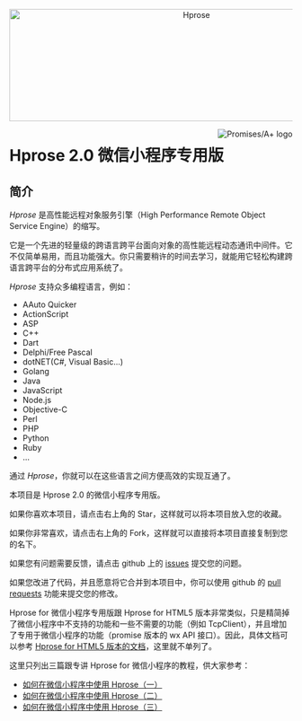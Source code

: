 <p align="center"><img src="http://hprose.com/banner.@2x.png" alt="Hprose" title="Hprose" width="650" height="200" /></p>

<a href="https://promisesaplus.com/">
    <img src="https://promisesaplus.com/assets/logo-small.png" alt="Promises/A+ logo"
         title="Promises/A+ 1.1 compliant" align="right" />
</a>

# Hprose 2.0 微信小程序专用版

## 简介
 
*Hprose* 是高性能远程对象服务引擎（High Performance Remote Object Service Engine）的缩写。
 
它是一个先进的轻量级的跨语言跨平台面向对象的高性能远程动态通讯中间件。它不仅简单易用，而且功能强大。你只需要稍许的时间去学习，就能用它轻松构建跨语言跨平台的分布式应用系统了。
 
*Hprose* 支持众多编程语言，例如：
 
* AAuto Quicker
* ActionScript
* ASP
* C++
* Dart
* Delphi/Free Pascal
* dotNET(C#, Visual Basic...)
* Golang
* Java
* JavaScript
* Node.js
* Objective-C
* Perl
* PHP
* Python
* Ruby
* ...
 
 
通过 *Hprose*，你就可以在这些语言之间方便高效的实现互通了。
 
本项目是 Hprose 2.0 的微信小程序专用版。
 
如果你喜欢本项目，请点击右上角的 Star，这样就可以将本项目放入您的收藏。

如果你非常喜欢，请点击右上角的 Fork，这样就可以直接将本项目直接复制到您的名下。

如果您有问题需要反馈，请点击 github 上的 [issues](https://github.com/hprose/hprose-wx/issues) 提交您的问题。

如果您改进了代码，并且愿意将它合并到本项目中，你可以使用 github 的 [pull requests](https://github.com/hprose/hprose-wx/pulls) 功能来提交您的修改。

Hprose for 微信小程序专用版跟 Hprose for HTML5 版本非常类似，只是精简掉了微信小程序中不支持的功能和一些不需要的功能（例如 TcpClient），并且增加了专用于微信小程序的功能（promise 版本的 wx API 接口）。因此，具体文档可以参考 [Hprose for HTML5 版本的文档](https://github.com/hprose/hprose-html5/wiki)，这里就不单列了。

这里只列出三篇跟专讲 Hprose for 微信小程序的教程，供大家参考：

* [如何在微信小程序中使用 Hprose（一）](https://my.oschina.net/andot/blog/752919)
* [如何在微信小程序中使用 Hprose（二）](https://my.oschina.net/andot/blog/788200)
* [如何在微信小程序中使用 Hprose（三）](https://my.oschina.net/andot/blog/791203)